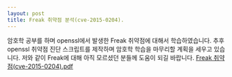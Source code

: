```yaml
---
layout: post
title: Freak 취약점 분석(cve-2015-0204).
---
```


암호학 공부를 하며 openssl에서 발생한 Freak 취약점에 대해서 학습하였습니다. 추후 openssl 취약점 진단 스크립트를 제작하며 암호학 학습을 마무리할 계획을 세우고 있습니다. 저와 같이 Freak에 대해 아직 모르셨던 분들께 도움이 되길 바랍니다.
[Freak 취약점(cve-2015-0204).pdf](https://github.com/bongbongco/bongbongco.github.io/blob/master/_asset/Freak%20취약점(cve-2015-0204).pdf)
